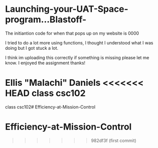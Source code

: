 # Launching-your-UAT-Space-program...Blastoff-

The initiantion code for when that pops up on my website is 0000

I tried to do a lot more using functions, I thought I understood what I was doing but I got stuck a lot. 

I think im uploading this correctly if something is missing please let me know. I enjoyed the assignment thanks!

Ellis "Malachi" Daniels 
<<<<<<< HEAD
class csc102
=======
class csc102# Efficiency-at-Mission-Control
# Efficiency-at-Mission-Control
>>>>>>> 982df3f (first commit)
